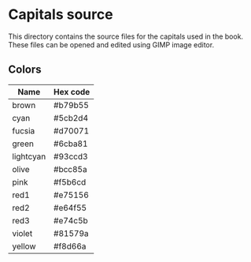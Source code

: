 # Capitals source

This directory contains the source files for the capitals used in the book.
These files can be opened and edited using GIMP image editor.

## Colors

| Name      | Hex code |
|-----------|----------|
| brown     | #b79b55  |
| cyan      | #5cb2d4  |
| fucsia    | #d70071  |
| green     | #6cba81  |
| lightcyan | #93ccd3  |
| olive     | #bcc85a  |
| pink      | #f5b6cd  |
| red1      | #e75156  |
| red2      | #e64f55  |
| red3      | #e74c5b  |
| violet    | #81579a  |
| yellow    | #f8d66a  |
